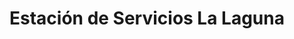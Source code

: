 ---
title: "Estación de Servicios La Laguna"
url: /caracas/estacion-de-servicios-la-laguna/
shop: comodidad
---